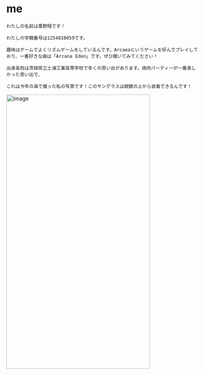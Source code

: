 # me


    わたしの名前は粟野翔です！
    
    わたしの学籍番号は1254810059です。

    趣味はゲームでよくリズムゲームをしているんです。Arcaeaというゲームを好んでプレイしており、一番好きな曲は「Arcana Eden」です。ぜひ聴いてみてください！

    出身高校は茨城県立土浦工業高等学校で多くの思い出があります。焼肉パーティーが一番楽しかった思い出で、

    これは今年の海で撮った私の写真です！このサングラスは眼鏡の上から装着できるんです！
    
<img width="377" height="720" alt="image" src="https://github.com/user-attachments/assets/973d3d42-f730-4834-9838-a3a853849ca0" />

   
    
 
